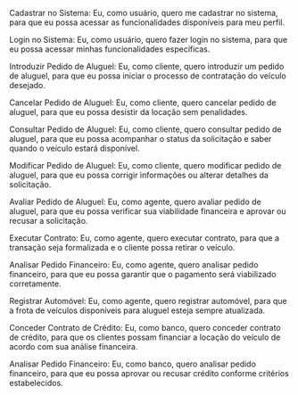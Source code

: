 Cadastrar no Sistema: Eu, como usuário, quero me cadastrar no sistema, para que eu possa acessar as funcionalidades disponíveis para meu perfil.

Login no Sistema: Eu, como usuário, quero fazer login no sistema, para que eu possa acessar minhas funcionalidades específicas.

Introduzir Pedido de Aluguel: Eu, como cliente, quero introduzir um pedido de aluguel, para que eu possa iniciar o processo de contratação do veículo desejado.

Cancelar Pedido de Aluguel: Eu, como cliente, quero cancelar pedido de aluguel, para que eu possa desistir da locação sem penalidades.

Consultar Pedido de Aluguel: Eu, como cliente, quero consultar pedido de aluguel, para que eu possa acompanhar o status da solicitação e saber quando o veículo estará disponível.

Modificar Pedido de Aluguel: Eu, como cliente, quero modificar pedido de aluguel, para que eu possa corrigir informações ou alterar detalhes da solicitação.

Avaliar Pedido de Aluguel: Eu, como agente, quero avaliar pedido de aluguel, para que eu possa verificar sua viabilidade financeira e aprovar ou recusar a solicitação.

Executar Contrato: Eu, como agente, quero executar contrato, para que a transação seja formalizada e o cliente possa retirar o veículo.

Analisar Pedido Financeiro: Eu, como agente, quero analisar pedido financeiro, para que eu possa garantir que o pagamento será viabilizado corretamente.

Registrar Automóvel: Eu, como agente, quero registrar automóvel, para que a frota de veículos disponíveis para aluguel esteja sempre atualizada.

Conceder Contrato de Crédito: Eu, como banco, quero conceder contrato de crédito, para que os clientes possam financiar a locação do veículo de acordo com sua análise financeira.

Analisar Pedido Financeiro: Eu, como banco, quero analisar pedido financeiro, para que eu possa aprovar ou recusar crédito conforme critérios estabelecidos.
